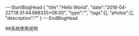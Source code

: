 ---StartBlogHead
{
    "title":"Hello World",
    "date":"2016-04-22T18:31:44.688335+08:00",
    "type":"",
    "tags":[],
    "photos":[],
    "description":""
}
---EndBlogHead

##系统使用说明  
